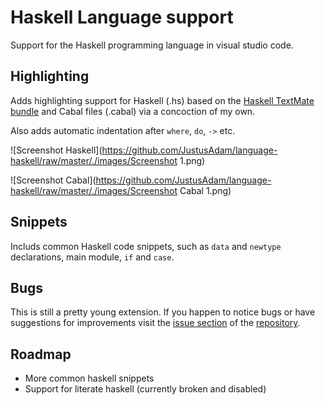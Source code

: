 # Haskell Language support

Support for the Haskell programming language in visual studio code.

## Highlighting

Adds highlighting support for Haskell (.hs) based on the [Haskell TextMate bundle](https://github.com/textmate/haskell.tmbundle) and Cabal files (.cabal) via a concoction of my own. 

Also adds automatic indentation after `where`, `do`, `->` etc.

![Screenshot Haskell](https://github.com/JustusAdam/language-haskell/raw/master/./images/Screenshot 1.png)

![Screenshot Cabal](https://github.com/JustusAdam/language-haskell/raw/master/./images/Screenshot Cabal 1.png)

## Snippets 

Includs common Haskell code snippets, such as `data` and `newtype` declarations, main module, `if` and `case`. 


## Bugs

This is still a pretty young extension. If you happen to notice bugs or have suggestions for improvements visit the [issue section](https://github.com/JustusAdam/language-haskell/issues) of the [repository](https://github.com/JustusAdam/language-haskell).

## Roadmap

- More common haskell snippets
- Support for literate haskell (currently broken and disabled)